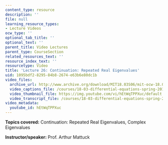 ```yaml
---
content_type: resource
description: ''
file: null
learning_resource_types:
- Lecture Videos
ocw_type: ''
optional_tab_title: ''
optional_text: ''
parent_title: Video Lectures
parent_type: CourseSection
related_resources_text: ''
resource_index_text: ''
resourcetype: Video
title: 'Lecture 26: Continuation: Repeated Real Eigenvalues'
uid: 1095bdf2-8295-84b8-2674-e63b6e80dc1b
video_files:
  archive_url: http://www.archive.org/download/MIT18.03S06/mit-ocw-18.03-lec26-18apr2003-220k.mp4
  video_captions_file: /courses/18-03-differential-equations-spring-2010/fdf0a95b0f1659cf8f08dd858ff2fc1e_hEtWqTPPXuc.vtt
  video_thumbnail_file: https://img.youtube.com/vi/hEtWqTPPXuc/default.jpg
  video_transcript_file: /courses/18-03-differential-equations-spring-2010/e3fe10ac32bc7c5a166ddb8df3254ae0_hEtWqTPPXuc.pdf
video_metadata:
  youtube_id: hEtWqTPPXuc
---
```


**Topics covered:** Continuation: Repeated Real Eigenvalues, Complex Eigenvalues

**Instructor/speaker:** Prof. Arthur Mattuck